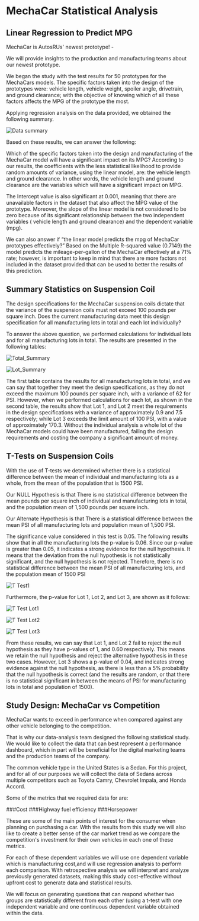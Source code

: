 # MechaCar Statistical Analysis

## Linear Regression to Predict MPG

MechaCar is AutosRUs' newest prototype! - 

We will provide insights to the production and manufacturing teams about our newest prototype.

We began the study with the test results for 50 prototypes for the MechaCars models. The specific factors taken into the design of the prototypes were: vehicle length, vehicle weight, spoiler angle, drivetrain, and ground clearance; with the objective of knowing which of all these factors affects the MPG of the prototype the most.

Applying regression analysis on the data provided, we obtained the following summary.

![Data summary](https://user-images.githubusercontent.com/111472338/207519793-9332e9cc-69bd-4737-8238-11d1b924e5ea.png)

Based on these results, we can answer the following:

Which of the specific factors taken into the design and manufacturing of the MechaCar model will have a significant impact on its MPG? According to our results, the coefficients with the less statistical likelihood to provide random amounts of variance, using the linear model, are: the vehicle length and ground clearance. In other words, the vehicle length and ground clearance are the variables which will have a significant impact on MPG.

The Intercept value is also significant at 0.001, meaning that there are unavailable factors in the dataset that also affect the MPG value of the prototype. Moreover, the slope of the linear model is not considered to be zero because of its significant relationship between the two independent variables ( vehicle length and ground clearance) and the dependent variable (mpg). 

We can also answer if “the linear model predicts the mpg of MechaCar prototypes effectively?” Based on the Multiple R-squared value (0.7149) the model predicts the mileage-per-gallon of the MechaCar effectively at a 71% rate; however, is important to keep in mind that there are more factors not included in the dataset provided that can be used to better the results of this prediction.

## Summary Statistics on Suspension Coil

The design specifications for the MechaCar suspension coils dictate that the variance of the suspension coils must not exceed 100 pounds per square inch. Does the current manufacturing data meet this design specification for all manufacturing lots in total and each lot individually? 

To answer the above question, we performed calculations for individual lots and for all manufacturing lots in total. The results are presented in the following tables:


![Total_Summary](https://user-images.githubusercontent.com/111472338/207530267-71c68e93-1574-40a7-818c-b7d0fbac9133.png)


![Lot_Summary](https://user-images.githubusercontent.com/111472338/207530287-1b10a598-5c16-4d76-aa60-06487e56c63b.png)

The first table contains the results for all manufacturing lots in total, and we can say that together they meet the design specifications, as they do not exceed the maximum 100 pounds per square inch, with a variance of 62 for PSI. However, when we performed calculations for each lot, as shown in the second table, the results show that Lot 1, and Lot 2 meet the requirements in the design specifications with a variance of approximately 0.9 and 7.5 respectively; while Lot 3 exceeds the limit amount of 100 PSI, with a value of approximately 170.3. Without the individual analysis a whole lot of the MechaCar models could have been manufactured, failing the design requirements and costing the company a significant amount of money.

## T-Tests on Suspension Coils

With the use of T-tests we determined whether there is a statistical difference between the mean of individual and manufacturing lots as a whole, from the mean of the population that is 1500 PSI.

Our NULL Hypothesis is that There is no statistical difference between the mean pounds per square inch of individual and manufacturing lots in total, and the population mean of 1,500 pounds per square inch.

Our Alternate Hypothesis is that There is a statistical difference between the mean PSI of all manufacturing lots and population mean of 1,500 PSI.

The significance value considered in this test is 0.05.  The following results show that in all the manufacturing lots the p-value is 0.06. Since our p-value is greater than 0.05, it indicates a strong evidence for the null hypothesis. It means that the deviation from the null hypothesis is not statistically significant, and the null hypothesis is not rejected.  Therefore, there is no statistical difference between the mean PSI of all manufacturing lots, and the population mean of 1500 PSI

![T Test1](https://user-images.githubusercontent.com/111472338/207543419-68304611-f157-4702-baa0-f165c6bfc551.png)

Furthermore, the p-value for Lot 1, Lot 2, and Lot 3, are shown as it follows: 

![T Test Lot1](https://user-images.githubusercontent.com/111472338/207543446-d6601168-0ce4-43e1-8735-8b8b15a29085.png)

![T Test Lot2](https://user-images.githubusercontent.com/111472338/207543459-b642e211-36c6-4793-b521-113d7954419a.png)

![T Test Lot3](https://user-images.githubusercontent.com/111472338/207543491-cf291789-8935-49ff-a696-00b5928d663c.png)

From these results, we can say that Lot 1, and Lot 2 fail to reject the null hypothesis as they have p-values of 1, and 0.60 respectively. This means we retain the null hypothesis and reject the alternative hypothesis in these two cases. 
However, Lot 3 shows a p-value of 0.04, and indicates strong evidence against the null hypothesis, as there is less than a 5% probability that the null hypothesis is correct (and the results are random, or that there is no statistical significant in between the means of PSI for manufacturing lots in total and population of 1500).

## Study Design: MechaCar vs Competition

MechaCar wants to exceed in performance when compared against any other vehicle belonging to the competition. 

That is why our data-analysis team designed the following statistical study. We would like to collect the data that can best represent a performance dashboard, which in part will be beneficial for the digital marketing teams and the production teams of the company.  

The common vehicle type in the United States is a Sedan. For this project, and for all of our purposes we will collect the data of Sedans across multiple competitors such as Toyota Camry, Chevrolet Impala, and Honda Accord.

Some of the metrics that we required data for are:

###Cost
###Highway fuel efficiency
###Horsepower 

These are some of the main points of interest for the consumer when planning on purchasing a car. With the results from this study we will also like to create a better sense of the car market trend as we compare the competition's investment for their own vehicles in each one of these metrics. 

For each of these dependent variables we will use one dependent variable which is manufacturing cost,and will use regression analysis to perform each comparison. With retrospective analysis we will interpret and analyze previously generated datasets, making this study cost-effective without upfront cost to generate data and statistical results. 

We will focus on generating questions that can respond whether two groups are statistically different from each other (using a t-test with one independent variable and one continuous dependent variable obtained within the data.


